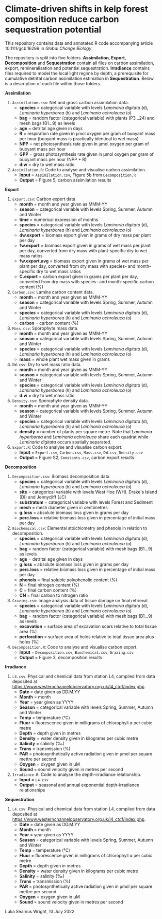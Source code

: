 # Climate-driven shifts in kelp forest composition reduce carbon sequestration potential
This repository contains data and annotated R code accompanying article 10.1111/gcb.16299 in *Global Change Biology*.

The repository is split into five folders. **Assimilation**, **Export**, **Decomposition** and **Sequestration** contain all files on carbon assimilation, export, remineralisation and potential sequestration. **Irradiance** contains files required to model the local light regime by depth, a prerequisite for cumulative detrital carbon assimilation estimation in **Sequestration**. Below is a description of each file within those folders.

**Assimilation**
1. `Assimilation.csv`: Net and gross carbon assimilation data.
    - **species** = categorical variable with levels *Laminaria digitata* (d), *Laminaria hyperborea* (h) and *Laminaria ochroleuca* (o)
    - **bag** = random factor (categorical variable) with plants (P3...24) and mesh bags (B1...9) as levels
    - **age** = detrital age given in days
    - **R** = respiration rate given in µmol oxygen per gram of buoyant mass per hour (buoyant mass is practically identical to wet mass)
    - **NPP** = net photosynthesis rate given in µmol oxygen per gram of buoyant mass per hour
    - **GPP** = gross photosynthesis rate given in µmol oxygen per gram of buoyant mass per hour (NPP + R)
    - **d:w** = dry to wet mass ratio
2. `Assimilation.R`: Code to analyse and visualise carbon assimilation.
    - **Input** = `Assimilation.csv`, Figure 5b from `Decomposition.R`
    - **Output** = Figure 5, carbon assimilation results

**Export**
1. `Export.csv`: Carbon export data.
    - **month** = month and year given as MMM-YY
    - **season** = categorical variable with levels Spring, Summer, Autumn and Winter
    - **time** = numerical expression of months
    - **species** = categorical variable with levels *Laminaria digitata* (d), *Laminaria hyperborea* (h) and *Laminaria ochroleuca* (o)
    - **dw.export** = biomass export given in grams of dry mass per plant per day
    - **fw.export** = biomass export given in grams of wet mass per plant per day, converted from dry mass with plant-specific dry to wet mass ratios
    - **fw.export.avg** = biomass export given in grams of wet mass per plant per day, converted from dry mass with species- and month-specific dry to wet mass ratios
    - **C.export** = carbon export given in grams per plant per day, converted from dry mass with species- and month-specific carbon content (%)
2. `Carbon.csv`: Lamina carbon content data.
    - **month** = month and year given as MMM-YY
    - **season** = categorical variable with levels Spring, Summer, Autumn and Winter
    - **species** = categorical variable with levels *Laminaria digitata* (d), *Laminaria hyperborea* (h) and *Laminaria ochroleuca* (o)
    - **carbon** = carbon content (%)
3. `Mass.csv`: Sporophyte mass data.
    - **month** = month and year given as MMM-YY
    - **season** = categorical variable with levels Spring, Summer, Autumn and Winter
    - **species** = categorical variable with levels *Laminaria digitata* (d), *Laminaria hyperborea* (h) and *Laminaria ochroleuca* (o)
    - **mass** = whole plant wet mass given in grams
4. `DW.csv`: Dry to wet mass ratio data.
    - **month** = month and year given as MMM-YY
    - **season** = categorical variable with levels Spring, Summer, Autumn and Winter
    - **species** = categorical variable with levels *Laminaria digitata* (d), *Laminaria hyperborea* (h) and *Laminaria ochroleuca* (o)
    - **d.w** = dry to wet mass ratio
5. `Density.csv`: Sporophyte density data.
    - **month** = month and year given as MMM-YY
    - **season** = categorical variable with levels Spring, Summer, Autumn and Winter
    - **species** = categorical variable with levels *Laminaria digitata* (d), *Laminaria hyperborea* (h) and *Laminaria ochroleuca* (o)
    - **density** = number of plants per square metre. Note that *Laminaria hyperborea* and *Laminaria ochroleuca* share each quadrat while *Laminaria digitata* occurs spatially separated. 
6. `Export.R`: Code to analyse and visualise carbon export.
    - **Input** = `Export.csv`, `Carbon.csv`, `Mass.csv`, `DW.csv`, `Density.csv`
    - **Output** = Figure S2, `Constants.csv`, carbon export results

**Decomposition**
1. `Decomposition.csv`: Biomass decomposition data.
    - **species** = categorical variable with levels *Laminaria digitata* (d), *Laminaria hyperborea* (h) and *Laminaria ochroleuca* (o)
    - **site** = categorical variable with levels West Hoe (WH), Drake's Island (DI) and Jennycliff (JC)
    - **substratum** = categorical variable with levels Forest and Sediment
    - **mesh** = mesh diameter given in centimetres
    - **g.loss** = absolute biomass loss given in grams per day
    - **perc.loss** = relative biomass loss given in percentage of initial mass per day
2. `Biochemical.csv`: Elemental stoichiometry and phenols in relation to decomposition.
    - **species** = categorical variable with levels *Laminaria digitata* (d), *Laminaria hyperborea* (h) and *Laminaria ochroleuca* (o)
    - **bag** = random factor (categorical variable) with mesh bags (B1...9) as levels
    - **age** = detrital age given in days
    - **g.loss** = absolute biomass loss given in grams per day
    - **perc.loss** = relative biomass loss given in percentage of initial mass per day
    - **phenols** = final soluble polyphenolic content (%)
    - **N** = final nitrogen content (%)
    - **C** = final carbon content (%)
    - **CN** = final carbon to nitrogen ratio
3. `Grazing.csv`: Image analysis data of tissue damage on final retrieval.
    - **species** = categorical variable with levels *Laminaria digitata* (d), *Laminaria hyperborea* (h) and *Laminaria ochroleuca* (o)
    - **bag** = random factor (categorical variable) with mesh bags (B1...9) as levels
    - **excavation** = surface area of excavation scars relative to total tissue area (%)
    - **perforation** = surface area of holes relative to total tissue area plus holes (%)
4. `Decomposition.R`: Code to analyse and visualise carbon export.
    - **Input** = `Decomposition.csv`, `Biochemical.csv`, `Grazing.csv` 
    - **Output** = Figure 3, decomposition results
    
**Irradiance**
1. `L4.csv`: Physical and chemical data from station L4, compiled from data deposited at https://www.westernchannelobservatory.org.uk/l4_ctdf/index.php.
    - **Date** = date given as DD.M.YY
    - **Month** = month
    - **Year** = year given as YYYY
    - **Season** = categorical variable with levels Spring, Summer, Autumn and Winter
    - **Temp** = temperature (°C)
    - **Fluor** = fluorescence given in milligrams of chlorophyll *a* per cubic metre
    - **Depth** = depth given in metres
    - **Density** = water density given in kilograms per cubic metre
    - **Salinity** = salinity (‰)
    - **Trans** = transmission (%)
    - **PAR** = photosynthetically active radiation given in µmol per square mettre per second
    - **Oxygen** = oxygen given in µM
    - **Sound** = sound velocity given in metres per second
2. `Irradiance.R`: Code to analyse the depth-irradiance relationship.
    - **Input** = `L4.csv`
    - **Output** = seasonal and annual exponential depth-irradiance relationships 
    
**Sequestration**
1. `L4.csv`: Physical and chemical data from station L4, compiled from data deposited at https://www.westernchannelobservatory.org.uk/l4_ctdf/index.php.
    - **Date** = date given as DD.M.YY
    - **Month** = month
    - **Year** = year given as YYYY
    - **Season** = categorical variable with levels Spring, Summer, Autumn and Winter
    - **Temp** = temperature (°C)
    - **Fluor** = fluorescence given in milligrams of chlorophyll *a* per cubic metre
    - **Depth** = depth given in metres
    - **Density** = water density given in kilograms per cubic metre
    - **Salinity** = salinity (‰)
    - **Trans** = transmission (%)
    - **PAR** = photosynthetically active radiation given in µmol per square mettre per second
    - **Oxygen** = oxygen given in µM
    - **Sound** = sound velocity given in metres per second
    

Luka Seamus Wright, 10 July 2022
